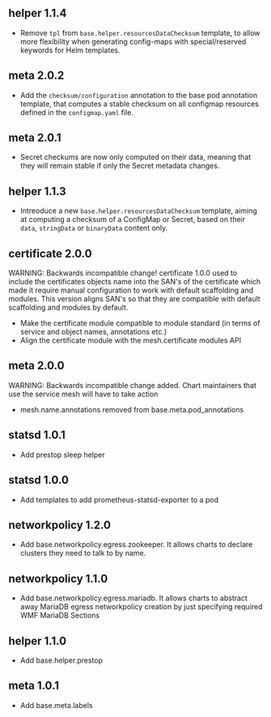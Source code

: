 ## helper 1.1.4

- Remove `tpl` from `base.helper.resourcesDataChecksum` template, to allow
  more flexibility when generating config-maps with special/reserved keywords
  for Helm templates.

## meta 2.0.2
- Add the `checksum/configuration` annotation to the base pod annotation template,
  that computes a stable checksum on all configmap resources defined in the `configmap.yaml`
  file.

## meta 2.0.1
- Secret checkums are now only computed on their data, meaning that they will remain
  stable if only the Secret metadata changes.

## helper 1.1.3

- Intreoduce a new `base.helper.resourcesDataChecksum` template, aiming at computing
  a checksum of a ConfigMap or Secret, based on their `data`, `stringData` or `binaryData`
  content only.

## certificate 2.0.0

WARNING: Backwards incompatible change!
certificate 1.0.0 used to include the certificates objects name into the SAN's of the certificate which made it
require manual configuration to work with default scaffolding and modules. This version aligns SAN's so that
they are compatible with default scaffolding and modules by default.

- Make the certificate module compatible to module standard (in terms of service and object names, annotations etc.)
- Align the certificate module with the mesh.certificate modules API

## meta 2.0.0

WARNING: Backwards incompatible change added. Chart maintainers that use the
service mesh will have to take action

- mesh.name.annotations removed from base.meta.pod_annotations

## statsd 1.0.1
- Add prestop sleep helper

## statsd 1.0.0
- Add templates to add prometheus-statsd-exporter to a pod

## networkpolicy 1.2.0

- Add base.networkpolicy.egress.zookeeper. It allows charts to declare
 clusters they need to talk to by name.

## networkpolicy 1.1.0

- Add base.networkpolicy.egress.mariadb. It allows charts to abstract away
  MariaDB egress networkpolicy creation by just specifying required WMF MariaDB
  Sections

## helper 1.1.0
- Add base.helper.prestop

## meta 1.0.1

- Add base.meta.labels
